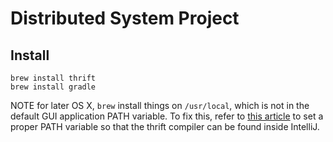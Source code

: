 # Distributed System Project

## Install
```
brew install thrift
brew install gradle
```

NOTE for later OS X, `brew` install things on `/usr/local`, which is not in the default GUI application PATH variable. 
To fix this, refer to [this article](http://depressiverobot.com/2016/02/05/intellij-path.html) to set a proper PATH variable
 so that the thrift compiler can be found inside IntelliJ.
